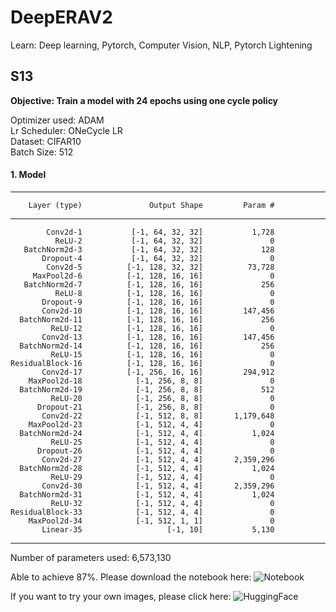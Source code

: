 # DeepERAV2
Learn: Deep learning, Pytorch, Computer Vision, NLP, Pytorch Lightening

## S13
**Objective: Train a model with 24 epochs using one cycle policy**

Optimizer used: ADAM<br>
Lr Scheduler: ONeCycle LR<br>
Dataset: CIFAR10<br>
Batch Size: 512

#### 1. Model

----------------------------------------------------------------
        Layer (type)               Output Shape         Param #
----------------------------------------------------------------
            Conv2d-1           [-1, 64, 32, 32]           1,728
              ReLU-2           [-1, 64, 32, 32]               0
       BatchNorm2d-3           [-1, 64, 32, 32]             128
           Dropout-4           [-1, 64, 32, 32]               0
            Conv2d-5          [-1, 128, 32, 32]          73,728
         MaxPool2d-6          [-1, 128, 16, 16]               0
       BatchNorm2d-7          [-1, 128, 16, 16]             256
              ReLU-8          [-1, 128, 16, 16]               0
           Dropout-9          [-1, 128, 16, 16]               0
           Conv2d-10          [-1, 128, 16, 16]         147,456
      BatchNorm2d-11          [-1, 128, 16, 16]             256
             ReLU-12          [-1, 128, 16, 16]               0
           Conv2d-13          [-1, 128, 16, 16]         147,456
      BatchNorm2d-14          [-1, 128, 16, 16]             256
             ReLU-15          [-1, 128, 16, 16]               0
    ResidualBlock-16          [-1, 128, 16, 16]               0
           Conv2d-17          [-1, 256, 16, 16]         294,912
        MaxPool2d-18            [-1, 256, 8, 8]               0
      BatchNorm2d-19            [-1, 256, 8, 8]             512
             ReLU-20            [-1, 256, 8, 8]               0
          Dropout-21            [-1, 256, 8, 8]               0
           Conv2d-22            [-1, 512, 8, 8]       1,179,648
        MaxPool2d-23            [-1, 512, 4, 4]               0
      BatchNorm2d-24            [-1, 512, 4, 4]           1,024
             ReLU-25            [-1, 512, 4, 4]               0
          Dropout-26            [-1, 512, 4, 4]               0
           Conv2d-27            [-1, 512, 4, 4]       2,359,296
      BatchNorm2d-28            [-1, 512, 4, 4]           1,024
             ReLU-29            [-1, 512, 4, 4]               0
           Conv2d-30            [-1, 512, 4, 4]       2,359,296
      BatchNorm2d-31            [-1, 512, 4, 4]           1,024
             ReLU-32            [-1, 512, 4, 4]               0
    ResidualBlock-33            [-1, 512, 4, 4]               0
        MaxPool2d-34            [-1, 512, 1, 1]               0
           Linear-35                   [-1, 10]           5,130
           
----------------------------------------------------------------


Number of parameters used: 6,573,130<br>

Able to achieve 87%.
Please download the notebook here: ![ Notebook ](./S13.ipynb)

If you want to try your own images, please click here: ![ HuggingFace ](https://huggingface.co/spaces/Vasudevakrishna/ERAV2_S13)
